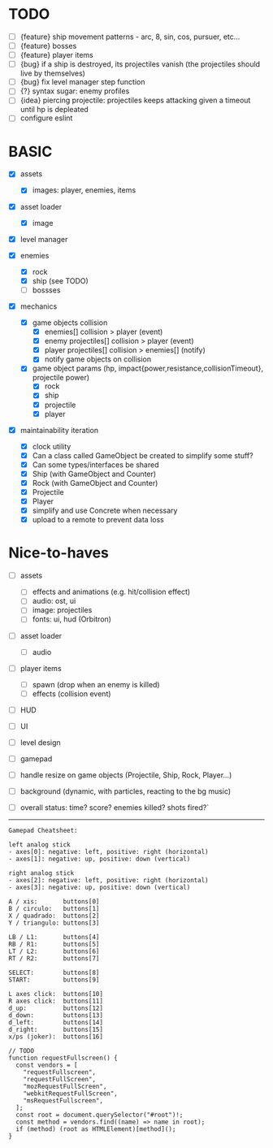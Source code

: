 # TODO

- [ ] {feature} ship movement patterns - arc, 8, sin, cos, pursuer, etc...
- [ ] {feature} bosses
- [ ] {feature} player items
- [ ] {bug} if a ship is destroyed, its projectiles vanish (the projectiles should live by themselves)
- [ ] {bug} fix level manager step function
- [ ] {?} syntax sugar: enemy profiles
- [ ] {idea} piercing projectile: projectiles keeps attacking given a timeout until hp is depleated
- [ ] configure eslint

# BASIC

- [x] assets
  - [x] images: player, enemies, items
- [x] asset loader
  - [x] image
- [x] level manager
- [x] enemies
  - [x] rock
  - [x] ship (see TODO)
  - [ ] bossses
- [x] mechanics

  - [x] game objects collision
    - [x] enemies[] collision > player (event)
    - [x] enemy projectiles[] collision > player (event)
    - [x] player projectiles[] collision > enemies[] (notify)
    - [x] notify game objects on collision
  - [x] game object params (hp, impact{power,resistance,collisionTimeout}, projectile power)
    - [x] rock
    - [x] ship
    - [x] projectile
    - [x] player

- [x] maintainability iteration

  - [x] clock utility
  - [x] Can a class called GameObject be created to simplify some stuff?
  - [x] Can some types/interfaces be shared
  - [x] Ship (with GameObject and Counter)
  - [x] Rock (with GameObject and Counter)
  - [x] Projectile
  - [x] Player
  - [x] simplify and use Concrete when necessary
  - [x] upload to a remote to prevent data loss

# Nice-to-haves

- [ ] assets

  - [ ] effects and animations (e.g. hit/collision effect)
  - [ ] audio: ost, ui
  - [ ] image: projectiles
  - [ ] fonts: ui, hud (Orbitron)

- [ ] asset loader

  - [ ] audio

- [ ] player items
  - [ ] spawn (drop when an enemy is killed)
  - [ ] effects (collision event)
- [ ] HUD
- [ ] UI
- [ ] level design
- [ ] gamepad
- [ ] handle resize on game objects (Projectile, Ship, Rock, Player...)
- [ ] background (dynamic, with particles, reacting to the bg music)
- [ ] overall status: time? score? enemies killed? shots fired?`

---

```
Gamepad Cheatsheet:

left analog stick
- axes[0]: negative: left, positive: right (horizontal)
- axes[1]: negative: up, positive: down (vertical)

right analog stick
- axes[2]: negative: left, positive: right (horizontal)
- axes[3]: negative: up, positive: down (vertical)

A / xis:       buttons[0]
B / circulo:   buttons[1]
X / quadrado:  buttons[2]
Y / triangulo: buttons[3]

LB / L1:       buttons[4]
RB / R1:       buttons[5]
LT / L2:       buttons[6]
RT / R2:       buttons[7]

SELECT:        buttons[8]
START:         buttons[9]

L axes click:  buttons[10]
R axes click:  buttons[11]
d_up:          buttons[12]
d_down:        buttons[13]
d_left:        buttons[14]
d_right:       buttons[15]
x/ps (joker):  buttons[16]
```

```
// TODO
function requestFullscreen() {
  const vendors = [
    "requestFullscreen",
    "requestFullScreen",
    "mozRequestFullScreen",
    "webkitRequestFullScreen",
    "msRequestFullscreen",
  ];
  const root = document.querySelector("#root")!;
  const method = vendors.find((name) => name in root);
  if (method) (root as HTMLElement)[method]();
}

```
